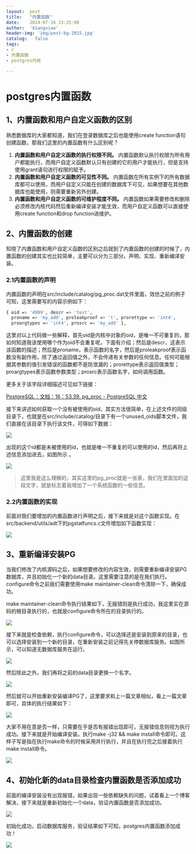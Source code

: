 ```yaml
---
layout:  post
title:   "内置函数"
date:    2024-07-16 23:25:00
author:  'Xiangxiao'
header-img: 'img/post-bg-2015.jpg'
catalog:   false
tags:
- c
- 内置函数
- postgres内核

---
```

# postgres内置函数

## 1、内置函数和用户自定义函数的区别

熟悉数据库的大家都知道，我们在登录数据库之后也能使用create function语句创建函数，那我们这里的内置函数有什么区别呢？

1. **内置函数和用户自定义函数的执行权限不同。** 内置函数默认执行权限为所有用户都能执行，而用户自定义函数默认只有创建的它的用户才能执行，但是支持使用grant语句进行权限的赋予。
2. **内置函数和用户自定义函数的可见性不同。** 内置函数在所有实例下的所有数据库都可以使用，而用户自定义只能在创建的数据库下可见，如果想要在其他数据库也能使用，则需要重新另外创建。
3. **内置函数和用户自定义函数的可维护程度不同。** 内置函数如果需要修改和删除必须修改内核代码然后重新编译安装才能生效，而用户自定义函数可以直接使用create function和drop function进维护。

## 2、内置函数的创建

知晓了内置函数和用户自定义函数的区别之后就到了内置函数的创建的时候了，内置函数的创建其实也比较简单，主要可以分为三部分。声明、实现、重新编译安装。

### 2.1内置函数的声明

内置函数的声明在src/include/catalog/pg\_proc.dat文件里面，效仿之前的例子可知，这里需要写的内容示例如下：

```bash
{ oid => '4999', descr => 'test',
  proname => 'my_add', proleakproof => 't', prorettype => 'int4',
  proargtypes => 'int4', prosrc => 'my_add' }, 
```

这里对以上代码做一些解释，首先oid是内核中对象的oid，是唯一不可重复的，那如何知道我该使用哪个作为oid不会重复呢，下面有介绍；然后是descr，这表示该函数的描述；然后是proname，表示函数的名字，然后是proleakproof表示函数没有副作用，除了通过返回值之外，不会传递有关参数的任何信息。任何可能根据其参数的值引发错误的函数都不是防泄漏的；prorettype表示返回值类型；proargtypes表示函数参数类型；prosrc表示函数名字，如何调用函数。

更多关于该字段详细描述可见如下链接：

[PostgreSQL：文档：16：53.39. pg\_proc - PostgreSQL 中文](https://postgresql.ac.cn/docs/current/catalog-pg-proc.html "PostgreSQL：文档：16：53.39. pg_proc - PostgreSQL 中文")

接下来讲述如何获取一个没有被使用的oid，其实方法很简单，在上述文件的同级目录下，也就是在src/include/catalog/目录下有一个unused\_oids脚本文件，我们直接在该目录下执行该文件，可得如下数据：

![](/img/bg-walle.jpg)

出现的这个id都是未被使用的id，也就是唯一不重复的可以使用的id，然后再将上述信息添加进去，如图所示 。

![](/img/in-post/image/image_XOegguu7Z8.png)

> &#x20;这里我是这么理解的，其实这里的pg\_proc就是一张表，我们在里面加的这段文字，就是标志着我增加了一个系统函数的一些信息。

### 2.2内置函数的实现

前面对我们要增加的内置函数进行声明之后，接下来就是对这个函数实现。在src/backend/utils/adt下的pgstatfuncs.c文件增加如下函数实现：

![](/img/in-post/image/image_DdvwQzKF2y.png)

## 3、重新编译安装PG

当我们修改了内核源码之后，如果想要修改的内容生效，则需要重新编译安装PG数据库，并且初始化一个新的data目录。这里需要注意的是在我们执行。configure命令之前我们需要使用make maintainer-clean命令清除一下，确保成功。

make maintainer-clean命令执行结果如下，无报错则是执行成功，我这里实在源码的根目录执行的，也就是configure命令所在的目录执行的。

![](/img/in-post/image/image_wenjfNjNOF.png)

&#x20;接下来就是检查依赖，执行configure命令，可以选择还是安装到原来的目录，也可以选择安装到一个新的目录，在重新安装之前记得先关停数据库服务。如图所示，可以知道无数据库服务在运行。

![](/img/in-post/image/image_YV6a7xjIv1.png)

&#x20;然后除此之外，我们再将之前的data目录更换一个名字。

![](/img/in-post/image/image_OKp335qP0G.png)

&#x20;然后就可以开始重新安装编译PG了，这里要求和上一篇文章相似，看上一篇文章即可，具体的执行结果如下：

![](/img/in-post/image/image_MRI_K9UhTN.png)

大家不用在意是否一样，只需要在乎是否有报错出现即可，无报错信息则视为执行成功。接下来就是开始编译安装。执行make -j32 && make install命令即可。这样子写是指在执行make命令的时候采用并行执行，并且在执行完之后接着执行make install命令。

![](/img/in-post/image/image_MJW7PYLiR6.png)

## 4、初始化新的data目录检查内置函数是否添加成功

前面的编译安装没有出现报错，如果出现一些依赖缺失的问题，试着看上一个博客解决，接下来就是重新初始化一个data，验证内置函数是否添加成功。

![](/img/in-post/image/image_oUao7rLokx.png)

初始化成功，启动数据库服务，验证结果如下可知，postgres内置函数添加成功！

![](/img/in-post/image/image_Etc86_gJb2.png)
